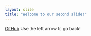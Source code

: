 ```yaml
---
layout: slide
title: "Welcome to our second slide!"
---
```

[GitHub](http://github.com)
Use the left arrow to go back!
